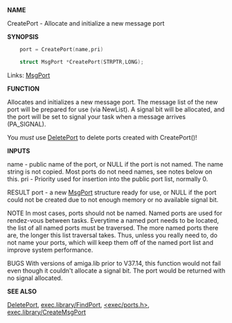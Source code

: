 
**NAME**

CreatePort - Allocate and initialize a new message port

**SYNOPSIS**

```c
    port = CreatePort(name,pri)

    struct MsgPort *CreatePort(STRPTR,LONG);

```
Links: [MsgPort](_0099.md) 

**FUNCTION**

Allocates and initializes a new message port. The message list
of the new port will be prepared for use (via NewList).  A signal
bit will be allocated, and the port will be set to signal your
task when a message arrives (PA_SIGNAL).

You *must* use [DeletePort](_0153.md) to delete ports created with
CreatePort()!

**INPUTS**

name - public name of the port, or NULL if the port is not named.
The name string is not copied. Most ports do not need names,
see notes below on this.
pri  - Priority used for insertion into the public port list,
normally 0.

RESULT
port - a new [MsgPort](_0099.md) structure ready for use, or NULL if the port
could not be created due to not enough memory or no available
signal bit.

NOTE
In most cases, ports should not be named. Named ports are used for
rendez-vous between tasks. Everytime a named port needs to be located,
the list of all named ports must be traversed. The more named
ports there are, the longer this list traversal takes. Thus, unless
you really need to, do not name your ports, which will keep them off
of the named port list and improve system performance.

BUGS
With versions of amiga.lib prior to V37.14, this function would
not fail even though it couldn't allocate a signal bit. The port
would be returned with no signal allocated.

**SEE ALSO**

[DeletePort](_0153.md), [exec.library/FindPort](FindPort.md), [&#060;exec/ports.h&#062;](_0099.md),
[exec.library/CreateMsgPort](CreateMsgPort.md)
